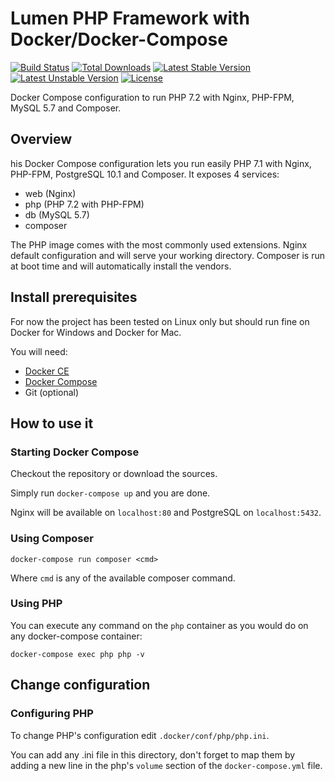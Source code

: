 # Lumen PHP Framework with Docker/Docker-Compose

[![Build Status](https://travis-ci.org/laravel/lumen-framework.svg)](https://travis-ci.org/laravel/lumen-framework)
[![Total Downloads](https://poser.pugx.org/laravel/lumen-framework/d/total.svg)](https://packagist.org/packages/laravel/lumen-framework)
[![Latest Stable Version](https://poser.pugx.org/laravel/lumen-framework/v/stable.svg)](https://packagist.org/packages/laravel/lumen-framework)
[![Latest Unstable Version](https://poser.pugx.org/laravel/lumen-framework/v/unstable.svg)](https://packagist.org/packages/laravel/lumen-framework)
[![License](https://poser.pugx.org/laravel/lumen-framework/license.svg)](https://packagist.org/packages/laravel/lumen-framework)

Docker Compose configuration to run PHP 7.2 with Nginx, PHP-FPM, MySQL 5.7 and Composer.

## Overview

his Docker Compose configuration lets you run easily PHP 7.1 with Nginx, PHP-FPM, PostgreSQL 10.1 and Composer.
It exposes 4 services:

* web (Nginx)
* php (PHP 7.2 with PHP-FPM)
* db (MySQL 5.7)
* composer

The PHP image comes with the most commonly used extensions.
Nginx default configuration and will serve your working directory.
Composer is run at boot time and will automatically install the vendors.

## Install prerequisites

For now the project has been tested on Linux only but should run fine on Docker for Windows and Docker for Mac.

You will need:

* [Docker CE](https://docs.docker.com/engine/installation/)
* [Docker Compose](https://docs.docker.com/compose/install)
* Git (optional)

## How to use it

### Starting Docker Compose

Checkout the repository or download the sources.

Simply run `docker-compose up` and you are done.

Nginx will be available on `localhost:80` and PostgreSQL on `localhost:5432`.

### Using Composer

`docker-compose run composer <cmd>`

Where `cmd` is any of the available composer command.

### Using PHP

You can execute any command on the `php` container as you would do on any docker-compose container:

`docker-compose exec php php -v`

## Change configuration

### Configuring PHP

To change PHP's configuration edit `.docker/conf/php/php.ini`.

You can add any .ini file in this directory, don't forget to map them by adding a new line in the php's `volume` section of the `docker-compose.yml` file.
